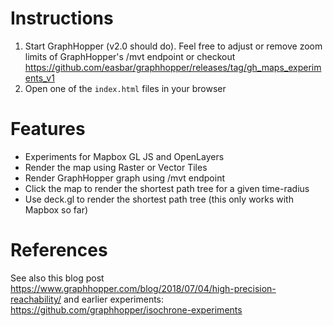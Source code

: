 # Instructions

1) Start GraphHopper (v2.0 should do). Feel free to adjust or remove zoom limits of GraphHopper's /mvt endpoint or checkout https://github.com/easbar/graphhopper/releases/tag/gh_maps_experiments_v1
2) Open one of the `index.html` files in your browser

# Features

* Experiments for Mapbox GL JS and OpenLayers
* Render the map using Raster or Vector Tiles
* Render GraphHopper graph using /mvt endpoint
* Click the map to render the shortest path tree for a given time-radius
* Use deck.gl to render the shortest path tree (this only works with Mapbox so far)

# References

See also this blog post https://www.graphhopper.com/blog/2018/07/04/high-precision-reachability/ and earlier experiments: https://github.com/graphhopper/isochrone-experiments


